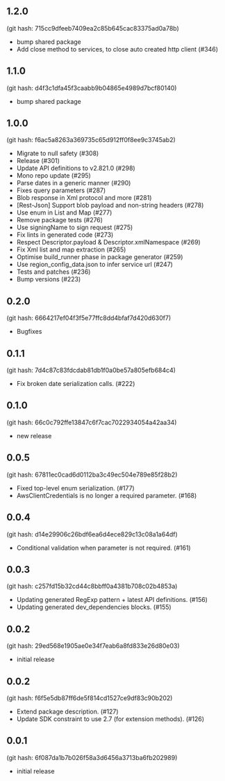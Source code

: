 ## 1.2.0

(git hash: 715cc9dfeeb7409ea2c85b645cac83375ad0a78b)

- bump shared package
- Add close method to services, to close auto created http client (#346)

## 1.1.0

(git hash: d4f3c1dfa45f3caabb9b04865e4989d7bcf80140)

- bump shared package

## 1.0.0

(git hash: f6ac5a8263a369735c65d912ff0f8ee9c3745ab2)

- Migrate to null safety (#308)
- Release (#301)
- Update API definitions to v2.821.0 (#298)
- Mono repo update (#295)
- Parse dates in a generic manner (#290)
- Fixes query parameters (#287)
- Blob response in Xml protocol and more (#281)
- [Rest-Json] Support blob payload and non-string headers (#278)
- Use enum in List and Map (#277)
- Remove package tests (#276)
- Use signingName to sign request (#275)
- Fix lints in generated code (#273)
- Respect Descriptor.payload & Descriptor.xmlNamespace (#269)
- Fix Xml list and map extraction (#265)
- Optimise build_runner phase in package generator (#259)
- Use region_config_data.json to infer service url (#247)
- Tests and patches (#236)
- Bump versions (#223)

## 0.2.0

(git hash: 6664217ef04f3f5e77ffc8dd4bfaf7d420d630f7)

- Bugfixes

## 0.1.1

(git hash: 7d4c87c83fdcdab81db1f0a0be57a805efb684c4)

- Fix broken date serialization calls. (#222)

## 0.1.0

(git hash: 66c0c792ffe13847c6f7cac7022934054a42aa34)

- new release

## 0.0.5

(git hash: 67811ec0cad6d0112ba3c49ec504e789e85f28b2)

- Fixed top-level enum serialization. (#177)
- AwsClientCredentials is no longer a required parameter. (#168)

## 0.0.4

(git hash: d14e29906c26bdf6ea6d4ece829c13c08a1a64df)

- Conditional validation when parameter is not required. (#161)

## 0.0.3

(git hash: c257fd15b32cd44c8bbff0a4381b708c02b4853a)

- Updating generated RegExp pattern + latest API definitions. (#156)
- Updating generated dev_dependencies blocks. (#155)

## 0.0.2

(git hash: 29ed568e1905ae0e34f7eab6a8fd833e26d80e03)

- initial release

## 0.0.2

(git hash: f6f5e5db87ff6de5f814cd1527ce9df83c90b202)

- Extend package description. (#127)
- Update SDK constraint to use 2.7 (for extension methods). (#126)

## 0.0.1

(git hash: 6f087da1b7b026f58a3d6456a3713ba6fb202989)

- initial release

